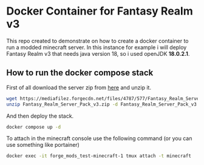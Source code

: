# Docker Container for Fantasy Realm v3

This repo created to demonstrate on how to create a docker container to run a modded minecraft server. In this instance for example i will deploy Fantasy Realm v3 that needs java version 18, so i used openJDK **18.0.2.1**.

## How to run the docker compose stack

First of all download the server zip from [here](https://mediafilez.forgecdn.net/files/4787/577/Fantasy_Realm_Server_Pack_v3.zip) and unzip it.

```bash
wget https://mediafilez.forgecdn.net/files/4787/577/Fantasy_Realm_Server_Pack_v3.zip
unzip Fantasy_Realm_Server_Pack_v3.zip -d Fantasy_Realm_Server_Pack_v3
```

And then deploy the stack.

```bash
docker compose up -d
```

To attach in the minecraft console use the following command (or you can use something like portainer)

```bash
docker exec -it forge_mods_test-minecraft-1 tmux attach -t minecraft
```